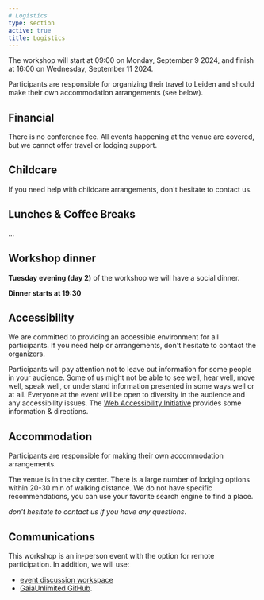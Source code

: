 ```yaml
---
# Logistics
type: section
active: true
title: Logistics
---
```


The workshop will start at 09:00 on Monday, September 9 2024, and finish at 16:00 on Wednesday, September 11 2024.

Participants are responsible for organizing their travel to Leiden and should make their own accommodation arrangements (see below).

## <i class="fa-solid fa-coins"></i> Financial

There is no conference fee. All events happening at the venue are covered, but we cannot offer travel or lodging support.

## <i class="fa-solid fa-baby"></i> Childcare

If you need help with childcare arrangements, don't hesitate to contact us.

## <i class="fa-solid fa-drumstick-bite"></i> Lunches & Coffee Breaks

...

## <i class="fa-solid fa-champagne-glasses"></i> Workshop dinner

__Tuesday evening (day 2)__ of the workshop we will have a social dinner.

__Dinner starts at 19:30__

## <i class="fa-solid fa-universal-access"></i> Accessibility

We are committed to providing an accessible environment for all participants. If you need help or arrangements, don't hesitate to contact the organizers.

Participants will pay attention not to leave out information for some people in your audience.
Some of us might not be able to see well, hear well, move well, speak well, or understand information presented in some ways well or at all.
Everyone at the event will be open to diversity in the audience and any accessibility issues.
The [Web Accessibility Initiative](https://www.w3.org/WAI/teach-advocate/accessible-presentations/) provides some information & directions.

## <i class="fa-solid fa-bed"></i> Accommodation
Participants are responsible for making their own accommodation arrangements.

The venue is in the city center. There is a large number of lodging options within 20-30 min of walking distance. We do not have specific recommendations, you can use your favorite search engine to find a place.

_don't hesitate to contact us if you have any questions_.

## <i class="fa-solid fa-comments"></i> Communications

This workshop is an in-person event with the option for remote participation. In addition, we will use:

* <a href="https://github.com/gaia-unlimited/community-workshop3/discussions" aria-label=envelope> <i class="fa-brands fa-slack"></i> event discussion workspace</a>
* <a href="https://github.com/gaia-unlimited" aria-label=envelope> <i class="fa-brands fa-github" ></i></i> GaiaUnlimited GitHub</a>.
